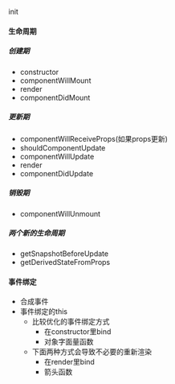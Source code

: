 init
#### 生命周期
##### 创建期
- constructor
- componentWillMount
- render
- componentDidMount

##### 更新期
- componentWillReceiveProps(如果props更新)
- shouldComponentUpdate
- componentWillUpdate
- render
- componentDidUpdate

##### 销毁期
- componentWillUnmount
##### 两个新的生命周期
- getSnapshotBeforeUpdate
- getDerivedStateFromProps
#### 事件绑定
- 合成事件
- 事件绑定的this
    - 比较优化的事件绑定方式
        - 在constructor里bind
        - 对象字面量函数
    - 下面两种方式会导致不必要的重新渲染
        - 在render里bind
        - 箭头函数